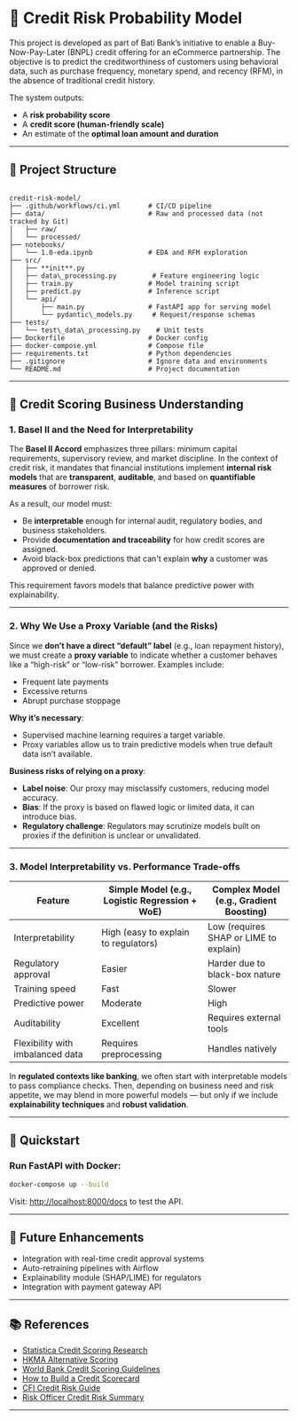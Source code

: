 
# 🏦 Credit Risk Probability Model

This project is developed as part of Bati Bank’s initiative to enable a Buy-Now-Pay-Later (BNPL) credit offering for an eCommerce partnership. The objective is to predict the creditworthiness of customers using behavioral data, such as purchase frequency, monetary spend, and recency (RFM), in the absence of traditional credit history.

The system outputs:
- A **risk probability score**
- A **credit score (human-friendly scale)**
- An estimate of the **optimal loan amount and duration**

---

## 📂 Project Structure

```

credit-risk-model/
├── .github/workflows/ci.yml       # CI/CD pipeline
├── data/                          # Raw and processed data (not tracked by Git)
│   ├── raw/
│   └── processed/
├── notebooks/
│   └── 1.0-eda.ipynb              # EDA and RFM exploration
├── src/
│   ├── **init**.py
│   ├── data\_processing.py         # Feature engineering logic
│   ├── train.py                   # Model training script
│   ├── predict.py                 # Inference script
│   └── api/
│       ├── main.py                # FastAPI app for serving model
│       └── pydantic\_models.py     # Request/response schemas
├── tests/
│   └── test\_data\_processing.py    # Unit tests
├── Dockerfile                     # Docker config
├── docker-compose.yml             # Compose file
├── requirements.txt               # Python dependencies
├── .gitignore                     # Ignore data and environments
└── README.md                      # Project documentation

````

---

## 🧠 Credit Scoring Business Understanding

### 1. **Basel II and the Need for Interpretability**

The **Basel II Accord** emphasizes three pillars: minimum capital requirements, supervisory review, and market discipline. In the context of credit risk, it mandates that financial institutions implement **internal risk models** that are **transparent**, **auditable**, and based on **quantifiable measures** of borrower risk.

As a result, our model must:
- Be **interpretable** enough for internal audit, regulatory bodies, and business stakeholders.
- Provide **documentation and traceability** for how credit scores are assigned.
- Avoid black-box predictions that can't explain **why** a customer was approved or denied.

This requirement favors models that balance predictive power with explainability.

---

### 2. **Why We Use a Proxy Variable (and the Risks)**

Since we **don’t have a direct “default” label** (e.g., loan repayment history), we must create a **proxy variable** to indicate whether a customer behaves like a “high-risk” or “low-risk” borrower. Examples include:
- Frequent late payments
- Excessive returns
- Abrupt purchase stoppage

**Why it’s necessary**:
- Supervised machine learning requires a target variable.
- Proxy variables allow us to train predictive models when true default data isn’t available.

**Business risks of relying on a proxy**:
- **Label noise**: Our proxy may misclassify customers, reducing model accuracy.
- **Bias**: If the proxy is based on flawed logic or limited data, it can introduce bias.
- **Regulatory challenge**: Regulators may scrutinize models built on proxies if the definition is unclear or unvalidated.

---

### 3. **Model Interpretability vs. Performance Trade-offs**

| Feature                            | Simple Model (e.g., Logistic Regression + WoE) | Complex Model (e.g., Gradient Boosting) |
|------------------------------------|-----------------------------------------------|------------------------------------------|
| Interpretability                   | High (easy to explain to regulators)          | Low (requires SHAP or LIME to explain)   |
| Regulatory approval                | Easier                                        | Harder due to black-box nature           |
| Training speed                     | Fast                                          | Slower                                   |
| Predictive power                   | Moderate                                      | High                                     |
| Auditability                       | Excellent                                     | Requires external tools                  |
| Flexibility with imbalanced data   | Requires preprocessing                        | Handles natively                         |

In **regulated contexts like banking**, we often start with interpretable models to pass compliance checks. Then, depending on business need and risk appetite, we may blend in more powerful models — but only if we include **explainability techniques** and **robust validation**.

---

## 🚀 Quickstart

### Run FastAPI with Docker:
```bash
docker-compose up --build
````

Visit: [http://localhost:8000/docs](http://localhost:8000/docs) to test the API.

---

## 🧪 Future Enhancements

* Integration with real-time credit approval systems
* Auto-retraining pipelines with Airflow
* Explainability module (SHAP/LIME) for regulators
* Integration with payment gateway API

---

## 📚 References

* [Statistica Credit Scoring Research](https://www3.stat.sinica.edu.tw/statistica/oldpdf/A28n535.pdf)
* [HKMA Alternative Scoring](https://www.hkma.gov.hk/media/eng/doc/key-functions/financial-infrastructure/alternative_credit_scoring.pdf)
* [World Bank Credit Scoring Guidelines](https://thedocs.worldbank.org/en/doc/935891585869698451-0130022020/original/CREDITSCORINGAPPROACHESGUIDELINESFINALWEB.pdf)
* [How to Build a Credit Scorecard](https://towardsdatascience.com/how-to-develop-a-credit-risk-model-and-scorecard-91335fc01f03)
* [CFI Credit Risk Guide](https://corporatefinanceinstitute.com/resources/commercial-lending/credit-risk/)
* [Risk Officer Credit Risk Summary](https://www.risk-officer.com/Credit_Risk.htm)

---


